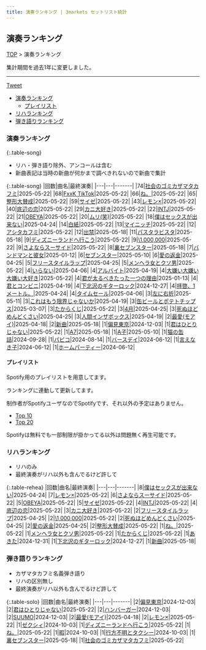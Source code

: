 ```yaml
---
title: 演奏ランキング | 3markets セットリスト統計
---
```

## 演奏ランキング


[TOP](/setlist/) > 演奏ランキング

集計期間を過去1年に変更しました。

___

 <a href="https://twitter.com/share?ref_src=twsrc%5Etfw" data-text="3markets[ ]セットリスト > 演奏ランキング" class="twitter-share-button" data-via="3markets" data-hashtags="3markets" data-related="3markets" data-show-count="false">Tweet</a>

* [演奏ランキング](#演奏ランキング)
    * [プレイリスト](#プレイリスト)
* [リハランキング](#リハランキング)
* [弾き語りランキング](#弾き語りランキング)


### 演奏ランキング

{:.table-song}

* リハ・弾き語り除外、アンコールは含む
* 新曲表記は当時の新曲が何かまで調べきれないので新曲で集計

{:.table-song}
|回数|曲名|最終演奏|
|---|---|-------|
|74|[社会のゴミカザマタカフミ](song002.html)|2025-05-22|
|68|[FxxK TikTok](song082.html)|2025-05-22|
|66|[ね。](song076.html)|2025-05-22|
|65|[整形大賛成](song005.html)|2025-05-22|
|59|[サイゼ](song004.html)|2025-05-22|
|43|[レモン×](song003.html)|2025-05-22|
|40|[底辺の恋](song008.html)|2025-05-22|
|29|[カニ大好き](song079.html)|2025-05-22|
|22|[INTJ](song096.html)|2025-05-22|
|21|[OBEYA](song021.html)|2025-05-22|
|20|[ムリ(笑)](song099.html)|2025-05-22|
|18|[僕はセックスが出来ない](song006.html)|2025-04-24|
|14|[白紙](song098.html)|2025-05-22|
|13|[マイニッチ](song046.html)|2025-05-22|
|12|[アシタカフミ](song101.html)|2025-05-22|
|12|[出禁](song100.html)|2025-05-18|
|11|[パスタラビスタ](song102.html)|2025-05-18|
|9|[ディズニーランドへ行こう](song095.html)|2025-05-22|
|9|[\1,000,000](song022.html)|2025-05-22|
|9|[さよならスーサイド](song013.html)|2025-05-22|
|8|[裏セブンスター](song017.html)|2025-05-18|
|7|[バンドマンと彼女](song009.html)|2025-01-12|
|6|[セブンスター](song020.html)|2025-05-10|
|6|[愛の返金](song012.html)|2025-04-25|
|5|[フリースタイルラップ](song074.html)|2025-04-25|
|5|[メンヘラ女とクソ男](song072.html)|2025-05-22|
|4|[いらない](song078.html)|2025-04-06|
|4|[アルバイト](song042.html)|2025-04-19|
|4|[大嫌い大嫌い大嫌い大好き](song035.html)|2025-05-22|
|4|[君が太るべきたった一つの理由](song034.html)|2025-01-13|
|4|[君とコンビニ](song024.html)|2025-04-19|
|4|[下北沢のギターロック](song015.html)|2024-12-27|
|4|[拝啓、1メートル。](song010.html)|2025-04-24|
|4|[タイムセール](song007.html)|2025-04-06|
|3|[左に右折](song087.html)|2025-05-11|
|3|[これはもう限界じゃないか](song081.html)|2025-04-19|
|3|[缶ビールとポテトチップス](song043.html)|2025-03-07|
|3|[たからくじ](song032.html)|2025-05-22|
|3|[4月](song029.html)|2025-04-25|
|3|[死ぬほどめんどくさい](song018.html)|2025-04-25|
|3|[人間インザボックス](song016.html)|2025-04-19|
|2|[最愛(モアイ)](song014.html)|2025-04-18|
|2|[新曲](song001.html)|2025-05-18|
|1|[偏見東京](song092.html)|2024-12-03|
|1|[君はひとりじゃない](song091.html)|2025-05-22|
|1|[A7](song073.html)|2025-05-18|
|1|[A子](song047.html)|2025-05-10|
|1|[猫の缶詰](song041.html)|2024-09-28|
|1|[パピコ](song036.html)|2024-08-14|
|1|[バースデイ](song028.html)|2024-06-12|
|1|[言えなき子](song027.html)|2024-06-12|
|1|[ホームパーティー](song011.html)|2024-06-12|


#### プレイリスト

Spotify用のプレイリストを用意してます。

ランキングに連動して更新してます。

制作者がSpotifyユーザなのでSpotifyです、それ以外の予定はありません。

* [Top 10](https://open.spotify.com/playlist/2k4rxGfOCIWZhr0lHnA0Yf)
* [Top 20](https://open.spotify.com/playlist/00msjQPDjFaoAm6IIEM2ka)

Spotifyは無料でも一部制限が掛かってる以外は問題無く再生可能です。

### リハランキング

* リハのみ
* 最終演奏がリハ以外も含んでるけど許して


{:.table-rehea}
|回数|曲名|最終演奏|
|---|---|-------|
|8|[僕はセックスが出来ない](song006.html)|2025-04-24|
|7|[レモン×](song003.html)|2025-05-22|
|6|[さよならスーサイド](song013.html)|2025-05-22|
|5|[OBEYA](song021.html)|2025-05-22|
|5|[サイゼ](song004.html)|2025-05-22|
|4|[INTJ](song096.html)|2025-05-22|
|4|[底辺の恋](song008.html)|2025-05-22|
|3|[カニ大好き](song079.html)|2025-05-22|
|2|[フリースタイルラップ](song074.html)|2025-04-25|
|2|[\1,000,000](song022.html)|2025-05-22|
|2|[死ぬほどめんどくさい](song018.html)|2025-04-25|
|2|[愛の返金](song012.html)|2025-04-25|
|2|[整形大賛成](song005.html)|2025-05-22|
|1|[ね。](song076.html)|2025-05-22|
|1|[メンヘラ女とクソ男](song072.html)|2025-05-22|
|1|[たからくじ](song032.html)|2025-05-22|
|1|[あきた](song019.html)|2024-12-31|
|1|[下北沢のギターロック](song015.html)|2024-12-27|
|1|[新曲](song001.html)|2025-05-18|


### 弾き語りランキング

* カザマタカフミ名義弾き語り
* リハの区別無し
* 最終演奏がリハ以外も含んでるけど許して


{:.table-solo}
|回数|曲名|最終演奏|
|---|---|-------|
|2|[偏見東京](song092.html)|2024-12-03|
|2|[君はひとりじゃない](song091.html)|2025-05-22|
|2|[ハンバーガー](song084.html)|2024-12-03|
|2|[SUUMO](song083.html)|2024-12-03|
|2|[最愛(モアイ)](song014.html)|2025-04-18|
|2|[レモン×](song003.html)|2025-05-22|
|1|[ゼクシィ](song097.html)|2024-10-03|
|1|[ディズニーランドへ行こう](song095.html)|2025-05-22|
|1|[ね。](song076.html)|2025-05-22|
|1|[暇](song040.html)|2024-10-03|
|1|[行方不明とタクシー](song039.html)|2024-10-03|
|1|[裏セブンスター](song017.html)|2025-05-18|
|1|[社会のゴミカザマタカフミ](song002.html)|2025-05-22|


<script src="https://cdnjs.cloudflare.com/ajax/libs/jquery/3.6.1/jquery.min.js" integrity="sha512-aVKKRRi/Q/YV+4mjoKBsE4x3H+BkegoM/em46NNlCqNTmUYADjBbeNefNxYV7giUp0VxICtqdrbqU7iVaeZNXA==" crossorigin="anonymous" referrerpolicy="no-referrer"></script>
<script src="https://cdnjs.cloudflare.com/ajax/libs/jquery.tablesorter/2.31.3/js/jquery.tablesorter.min.js" integrity="sha512-qzgd5cYSZcosqpzpn7zF2ZId8f/8CHmFKZ8j7mU4OUXTNRd5g+ZHBPsgKEwoqxCtdQvExE5LprwwPAgoicguNg==" crossorigin="anonymous" referrerpolicy="no-referrer"></script>
<link rel="stylesheet" href="https://cdnjs.cloudflare.com/ajax/libs/jquery.tablesorter/2.31.3/css/theme.default.min.css" integrity="sha512-wghhOJkjQX0Lh3NSWvNKeZ0ZpNn+SPVXX1Qyc9OCaogADktxrBiBdKGDoqVUOyhStvMBmJQ8ZdMHiR3wuEq8+w==" crossorigin="anonymous" referrerpolicy="no-referrer" />
<script>
$(function() {
    $(".table-song").tablesorter();
    $(".table-rehea").tablesorter();
    $(".table-solo").tablesorter();
});
</script>

<script async src="https://platform.twitter.com/widgets.js" charset="utf-8"></script>